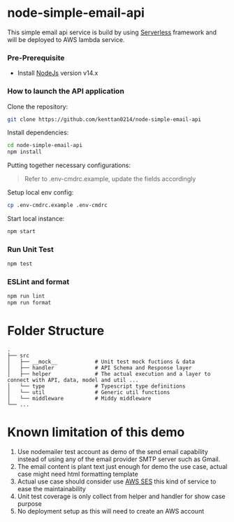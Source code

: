 # node-simple-email-api

This simple email api service is build by using [Serverless](https://www.serverless.com/) framework and will be deployed to AWS lambda service.


### Pre-Prerequisite
- Install [NodeJs](https://nodejs.org/en/) version v14.x

### How to launch the API application

Clone the repository:

```sh
git clone https://github.com/kenttan0214/node-simple-email-api
```

Install dependencies:

```sh
cd node-simple-email-api
npm install
```

Putting together necessary configurations:

> Refer to .env-cmdrc.example, update the fields accordingly

Setup local env config:

```sh
cp .env-cmdrc.example .env-cmdrc
```

Start local instance:

```sh
npm start
```

### Run Unit Test
```sh
npm test
```


### ESLint and format
```sh
npm run lint
npm run format
```

Folder Structure 
============================
    .
    ├── src              
    │   ├── __mock__            # Unit test mock fuctions & data
    │   ├── handler             # API Schema and Response layer
    │   ├── helper              # The actual execution and a layer to connect with API, data, model and util ...
    │   └── type                # Typescript type definitions
    │   └── util                # Generic util functions
    │   └── middleware          # Middy middleware
    └── ...

Known limitation of this demo 
============================
1. Use nodemailer test account as demo of the send email capability instead of using any of the email provider SMTP server such as Gmail.
2. The email content is plant text just enough for demo the use case, actual case might need html formatting template
3. Actual use case should consider use [AWS SES](https://aws.amazon.com/ses/) this kind of service to ease the maintainability 
4. Unit test coverage is only collect from helper and handler for show case purpose
5. No deployment setup as this will need to create an AWS account 


